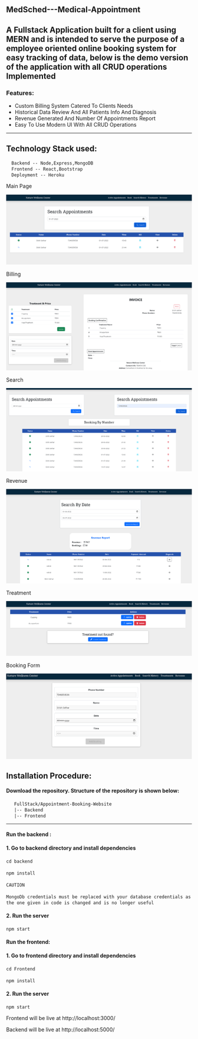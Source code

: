 ## **MedSched---Medical-Appointment**

A Fullstack Application built for a client using MERN and is intended to serve the purpose of a employee oriented online booking system for easy tracking of data,
below is the demo version of the application with all CRUD operations Implemented
---

### Features:

- Custom Billing System Catered To Clients Needs
- Historical Data Review And All Patients Info And Diagnosis
- Revenue Generated And Number Of Appointments Report
- Easy To Use Modern UI With All CRUD Operations
---
## Technology Stack used:
  
```
  Backend -- Node,Express,MongoDB
  Frontend -- React,Bootstrap
  Deployment -- Heroku
```
 Main Page
 
![Main Page](./images/p1.png)
 
 Billing
 
![Billing](./images/p5.png)

 Search
 
![Main Page](./images/p2.png)

 Revenue
 
![Main Page](./images/p7.png)

 Treatment
 
![Main Page](./images/p4.png)

 Booking Form
 
![Main Page](./images/p6.png)


   
## Installation Procedure:

#### Download the repository. Structure of the repository is shown below:

```
   FullStack/Appointment-Booking-Website
   |-- Backend 
   |-- Frontend
```

---

#### **Run the backend :**

#### 1. Go to backend directory and install dependencies

```
cd backend

npm install

CAUTION

MongoDb credentials must be replaced with your database credentials as the one given in code is changed and is no longer useful
```

#### 2. Run the server

```
npm start
```

#### **Run the frontend:**

#### 1. Go to frontend directory and install dependencies

```
cd Frontend

npm install

```

#### 2. Run the server

```
npm start
```

Frontend will be live at http://localhost:3000/

Backend will be live at http://localhost:5000/

